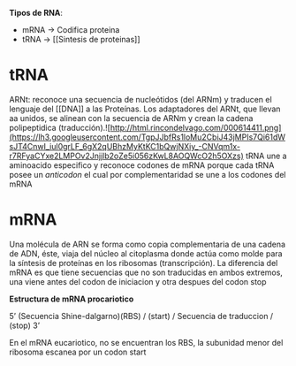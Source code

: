 **Tipos de RNA**:
- mRNA → Codifica proteina
- tRNA → [[Sintesis de proteinas]]

# tRNA


ARNt: reconoce una secuencia de nucleótidos (del ARNm) y traducen el lenguaje del [[DNA]] a las Proteínas. Los adaptadores del ARNt, que llevan aa unidos, se alinean con la secuencia de ARNm y crean la cadena polipeptidica (traducción).![http://html.rincondelvago.com/000614411.png](https://lh3.googleusercontent.com/TgpJJbfRs1loMu2CbiJ43jMPIs7Qi61dWsJT4CnwI_iul0grLF_6gX2qUBhzMyKtKC1bQwjNXiy_-CNVqm1x-r7RFyaCYxe2LMPOv2Jnjjlb2oZe5i056zKwL8AOQWcO2h5OXzs)
tRNA une a aminoacido especifico y reconoce codones de mRNA porque cada tRNA posee un *anticodon* el cual por complementaridad se une a los codones del mRNA


# mRNA
Una molécula de ARN se forma como copia complementaria de una cadena de ADN, éste, viaja del núcleo al citoplasma donde actúa como molde para la síntesis de proteínas en los ribosomas (transcripción).
La diferencia del mRNA es que tiene secuencias que no son traducidas en ambos extremos, una viene antes del codon de iniciacion y otra despues del codon stop

**Estructura de mRNA procariotico**

5’ (Secuencia Shine-dalgarno)(RBS) / (start) / Secuencia de traduccion / (stop) 3’

En el mRNA eucariotico, no se encuentran los RBS, la subunidad menor del ribosoma escanea por un codon start

